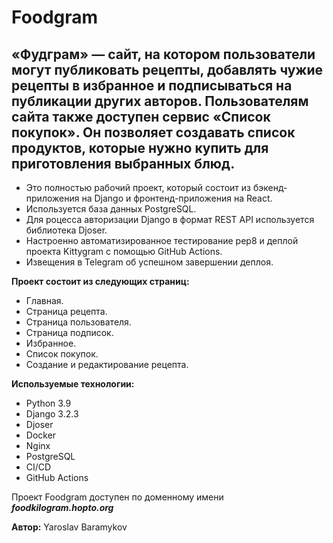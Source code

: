 #  Foodgram

## «Фудграм» — сайт, на котором пользователи могут публиковать рецепты, добавлять чужие рецепты в избранное и подписываться на публикации других авторов. Пользователям сайта также доступен сервис «Список покупок». Он позволяет создавать список продуктов, которые нужно купить для приготовления выбранных блюд.

+ Это полностью рабочий проект, который состоит из бэкенд-приложения на Django и фронтенд-приложения на React.
+ Используется база данных PostgreSQL.
+ Для роцесса авторизации Django в формат REST API используется библиотека Djoser.
+ Настроенно автоматизированное тестирование pep8 и деплой проекта Kittygram с помощью GitHub Actions.
+ Извещения в Telegram об успешном завершении деплоя.

**Проект состоит из следующих страниц:**
+ Главная.
+ Страница рецепта.
+ Страница пользователя.
+ Страница подписок.
+ Избранное.
+ Список покупок.
+ Создание и редактирование рецепта.

**Используемые технологии:**
+ Python 3.9
+ Django 3.2.3
+ Djoser
+ Docker
+ Nginx
+ PostgreSQL
+ CI/CD
+ GitHub Actions

Проект Foodgram доступен по доменному имени _**foodkilogram.hopto.org**_

**Автор:** Yaroslav Baramykov

